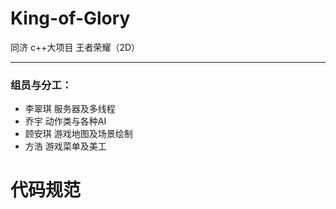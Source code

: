 # King-of-Glory
同济 c++大项目 王者荣耀（2D）

---

### 组员与分工：

- 李翠琪  服务器及多线程
- 乔宇    动作类与各种AI
- 顾安琪  游戏地图及场景绘制
- 方浩    游戏菜单及美工

# 代码规范


